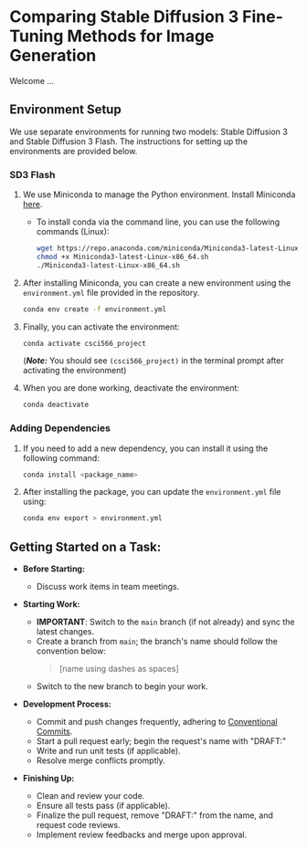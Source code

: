 # Comparing Stable Diffusion 3 Fine-Tuning Methods for Image Generation

Welcome ...

## Environment Setup

We use separate environments for running two models: Stable Diffusion 3 and Stable Diffusion 3 Flash. The instructions for setting up the environments are provided below.

### SD3 Flash

1. We use Miniconda to manage the Python environment. Install Miniconda [here](https://docs.conda.io/en/latest/miniconda.html).
   - To install conda via the command line, you can use the following commands (Linux):
     ```bash
     wget https://repo.anaconda.com/miniconda/Miniconda3-latest-Linux-x86_64.sh
     chmod +x Miniconda3-latest-Linux-x86_64.sh
     ./Miniconda3-latest-Linux-x86_64.sh
     ```
2. After installing Miniconda, you can create a new environment using the `environment.yml` file provided in the repository.

   ```bash
   conda env create -f environment.yml
   ```

3. Finally, you can activate the environment:

   ```bash
   conda activate csci566_project
   ```

   (**_Note:_** You should see `(csci566_project)` in the terminal prompt after activating the environment)

4. When you are done working, deactivate the environment:
   ```bash
   conda deactivate
   ```

### Adding Dependencies

1. If you need to add a new dependency, you can install it using the following command:

   ```bash
   conda install <package_name>
   ```

2. After installing the package, you can update the `environment.yml` file using:
   ```bash
   conda env export > environment.yml
   ```

## Getting Started on a Task:

- **Before Starting:**

  - Discuss work items in team meetings.

- **Starting Work:**

  - **IMPORTANT**: Switch to the `main` branch (if not already) and sync the
    latest changes.
  - Create a branch from `main`; the branch's name should follow the convention
    below:
    > [name using dashes as spaces]
  - Switch to the new branch to begin your work.

- **Development Process:**

  - Commit and push changes frequently, adhering to
    [Conventional Commits](https://github.com/angular/angular/blob/22b96b9/CONTRIBUTING.md#-commit-message-guidelines).
  - Start a pull request early; begin the request's name with "DRAFT:"
  - Write and run unit tests (if applicable).
  - Resolve merge conflicts promptly.

- **Finishing Up:**
  - Clean and review your code.
  - Ensure all tests pass (if applicable).
  - Finalize the pull request, remove "DRAFT:" from the name, and request code
    reviews.
  - Implement review feedbacks and merge upon approval.
